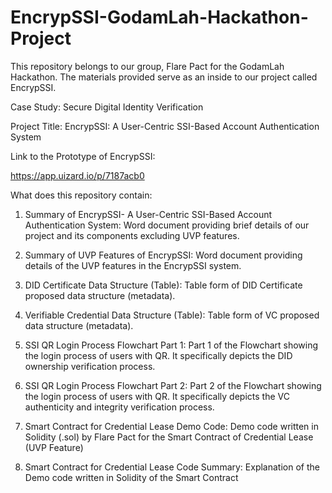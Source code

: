 # EncrypSSI-GodamLah-Hackathon-Project
This repository belongs to our group, Flare Pact for the GodamLah Hackathon. The materials provided serve as an inside to our project called EncrypSSI.

Case Study:
Secure Digital Identity Verification

Project Title: 
EncrypSSI: A User-Centric SSI-Based Account Authentication System

Link to the Prototype of EncrypSSI:

https://app.uizard.io/p/7187acb0 


What does this repository contain:

1. Summary of EncrypSSI- A User-Centric SSI-Based Account Authentication System:
Word document providing brief details of our project and its components excluding UVP features.

2. Summary of UVP Features of EncrypSSI:
Word document providing details of the UVP features in the EncrypSSI system.

3. DID Certificate Data Structure (Table):
Table form of DID Certificate proposed data structure (metadata).

4. Verifiable Credential Data Structure (Table):
Table form of VC proposed data structure (metadata).

5. SSI QR Login Process Flowchart Part 1:
Part 1 of the Flowchart showing the login process of users with QR. 
It specifically depicts the DID ownership verification process.

6. SSI QR Login Process Flowchart Part 2:
Part 2 of the Flowchart showing the login process of users with QR. 
It specifically depicts the VC authenticity and integrity verification process.

7. Smart Contract for Credential Lease Demo Code:
Demo code written in Solidity (.sol) by Flare Pact for the Smart Contract of Credential Lease (UVP Feature)

8. Smart Contract for Credential Lease Code Summary:
Explanation of the Demo code written in Solidity of the Smart Contract

